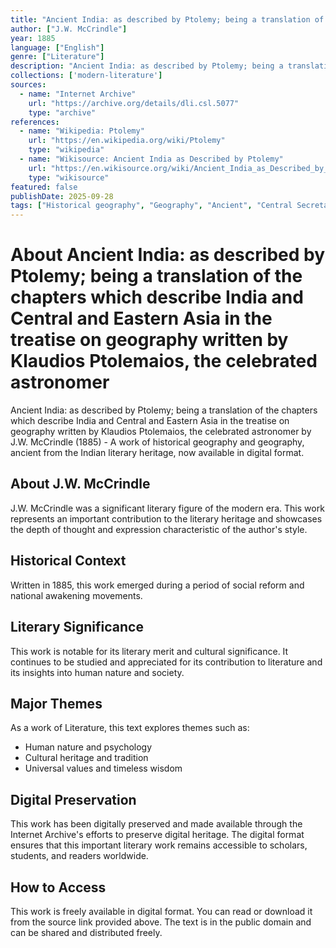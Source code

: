 ```yaml
---
title: "Ancient India: as described by Ptolemy; being a translation of the chapters which describe India and Central and Eastern Asia in the treatise on geography written by Klaudios Ptolemaios, the celebrated astronomer"
author: ["J.W. McCrindle"]
year: 1885
language: ["English"]
genre: ["Literature"]
description: "Ancient India: as described by Ptolemy; being a translation of the chapters which describe India and Central and Eastern Asia in the treatise on geography written by Klaudios Ptolemaios, the celebrated astronomer by J.W. McCrindle (1885) - A work of historical geography and geography, ancient fro..."
collections: ['modern-literature']
sources:
  - name: "Internet Archive"
    url: "https://archive.org/details/dli.csl.5077"
    type: "archive"
references:
  - name: "Wikipedia: Ptolemy"
    url: "https://en.wikipedia.org/wiki/Ptolemy"
    type: "wikipedia"
  - name: "Wikisource: Ancient India as Described by Ptolemy"
    url: "https://en.wikisource.org/wiki/Ancient_India_as_Described_by_Ptolemy"
    type: "wikisource"
featured: false
publishDate: 2025-09-28
tags: ["Historical geography", "Geography", "Ancient", "Central Secretariat Library", "Modern Era", "Eng"]
---
```


# About Ancient India: as described by Ptolemy; being a translation of the chapters which describe India and Central and Eastern Asia in the treatise on geography written by Klaudios Ptolemaios, the celebrated astronomer

Ancient India: as described by Ptolemy; being a translation of the chapters which describe India and Central and Eastern Asia in the treatise on geography written by Klaudios Ptolemaios, the celebrated astronomer by J.W. McCrindle (1885) - A work of historical geography and geography, ancient from the Indian literary heritage, now available in digital format.

## About J.W. McCrindle

J.W. McCrindle was a significant literary figure of the modern era. This work represents an important contribution to the literary heritage and showcases the depth of thought and expression characteristic of the author's style.

## Historical Context

Written in 1885, this work emerged during a period of social reform and national awakening movements.

## Literary Significance

This work is notable for its literary merit and cultural significance. It continues to be studied and appreciated for its contribution to literature and its insights into human nature and society.

## Major Themes

As a work of Literature, this text explores themes such as:

- Human nature and psychology
- Cultural heritage and tradition
- Universal values and timeless wisdom
## Digital Preservation

This work has been digitally preserved and made available through the Internet Archive's efforts to preserve digital heritage. The digital format ensures that this important literary work remains accessible to scholars, students, and readers worldwide.

## How to Access

This work is freely available in digital format. You can read or download it from the source link provided above. The text is in the public domain and can be shared and distributed freely.

